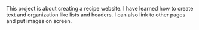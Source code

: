 This project is about creating a recipe website. 
I have learned how to create text and organization
like lists and headers. I can also link to other 
pages and put images on screen. 